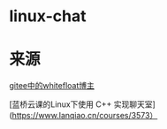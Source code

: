 # linux-chat

# 来源
[gitee中的whitefloat博主](https://gitee.com/picksan/linux-chat-room/tree/main)

[蓝桥云课的Linux下使用 C++ 实现聊天室](https://www.lanqiao.cn/courses/3573）
